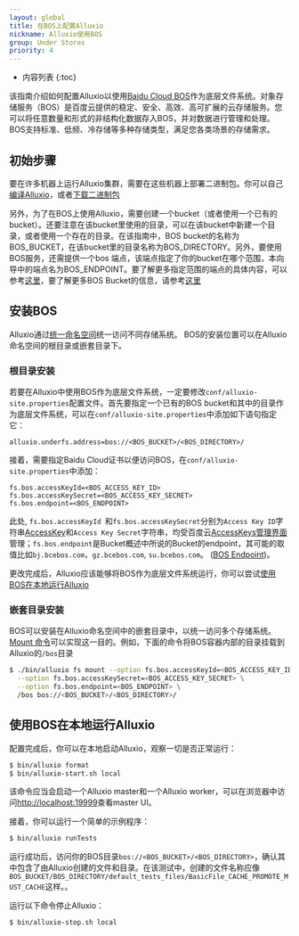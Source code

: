 ```yaml
---
layout: global
title: 在BOS上配置Alluxio
nickname: Alluxio使用BOS
group: Under Stores
priority: 4
---
```


* 内容列表
{:toc}

该指南介绍如何配置Alluxio以使用[Baidu Cloud BOS](https://cloud.baidu.com/product/bos.html)作为底层文件系统。对象存储服务（BOS）是百度云提供的稳定、安全、高效、高可扩展的云存储服务。您可以将任意数量和形式的非结构化数据存入BOS，并对数据进行管理和处理。BOS支持标准、低频、冷存储等多种存储类型，满足您各类场景的存储需求。

## 初始步骤

要在许多机器上运行Alluxio集群，需要在这些机器上部署二进制包。你可以自己[编译Alluxio](Building-Alluxio-From-Source.html)，或者[下载二进制包](Running-Alluxio-Locally.html)

另外，为了在BOS上使用Alluxio，需要创建一个bucket（或者使用一个已有的bucket）。还要注意在该bucket里使用的目录，可以在该bucket中新建一个目录，或者使用一个存在的目录。在该指南中，BOS bucket的名称为BOS_BUCKET，在该bucket里的目录名称为BOS_DIRECTORY。另外，要使用BOS服务，还需提供一个bos 端点，该端点指定了你的bucket在哪个范围，本向导中的端点名为BOS_ENDPOINT。要了解更多指定范围的端点的具体内容，可以参考[这里](https://cloud.baidu.com/doc/Reference/Regions.html)，要了解更多BOS Bucket的信息，请参考[这里](https://cloud.baidu.com/doc/BOS/GettingStarted-new.html)

## 安装BOS

Alluxio通过[统一命名空间](Unified-and-Transparent-Namespace.html)统一访问不同存储系统。 BOS的安装位置可以在Alluxio命名空间的根目录或嵌套目录下。

### 根目录安装

若要在Alluxio中使用BOS作为底层文件系统，一定要修改`conf/alluxio-site.properties`配置文件。首先要指定一个已有的BOS bucket和其中的目录作为底层文件系统，可以在`conf/alluxio-site.properties`中添加如下语句指定它：

```
alluxio.underfs.address=bos://<BOS_BUCKET>/<BOS_DIRECTORY>/
```

接着，需要指定Baidu Cloud证书以便访问BOS，在`conf/alluxio-site.properties`中添加：

```
fs.bos.accessKeyId=<BOS_ACCESS_KEY_ID>
fs.bos.accessKeySecret=<BOS_ACCESS_KEY_SECRET>
fs.bos.endpoint=<BOS_ENDPOINT>
```

此处, `fs.bos.accessKeyId `和`fs.bos.accessKeySecret`分别为`Access Key ID`字符串[AccessKey](https://cloud.baidu.com/doc/Reference/GetAKSK.html)和`Access Key Secret`字符串，均受百度云[AccessKeys管理界面](https://console.bce.baidu.com/iam/#/iam/accesslist)管理；`fs.bos.endpoint`是Bucket概述中所说的Bucket的endpoint，其可能的取值比如`bj.bcebos.com`，`gz.bcebos.com`, `su.bcebos.com`。
([BOS Endpoint](https://cloud.baidu.com/doc/BOS/GettingStarted-new.html))。

更改完成后，Alluxio应该能够将BOS作为底层文件系统运行，你可以尝试[使用BOS在本地运行Alluxio](#使用bos在本地运行alluxio)

### 嵌套目录安装

BOS可以安装在Alluxio命名空间中的嵌套目录中，以统一访问多个存储系统。 
[Mount 命令](Command-Line-Interface.html#mount)可以实现这一目的。例如，下面的命令将BOS容器内部的目录挂载到Alluxio的`/bos`目录

```bash 
$ ./bin/alluxio fs mount --option fs.bos.accessKeyId=<BOS_ACCESS_KEY_ID> \
  --option fs.bos.accessKeySecret=<BOS_ACCESS_KEY_SECRET> \
  --option fs.bos.endpoint=<BOS_ENDPOINT> \
  /bos bos://<BOS_BUCKET>/<BOS_DIRECTORY>/
```

## 使用BOS在本地运行Alluxio

配置完成后，你可以在本地启动Alluxio，观察一切是否正常运行：

```bash
$ bin/alluxio format
$ bin/alluxio-start.sh local
```

该命令应当会启动一个Alluxio master和一个Alluxio worker，可以在浏览器中访问[http://localhost:19999](http://localhost:19999)查看master UI。

接着，你可以运行一个简单的示例程序：

```bash
$ bin/alluxio runTests
```

运行成功后，访问你的BOS目录`bos://<BOS_BUCKET>/<BOS_DIRECTORY>`，确认其中包含了由Alluxio创建的文件和目录。在该测试中，创建的文件名称应像`BOS_BUCKET/BOS_DIRECTORY/default_tests_files/BasicFile_CACHE_PROMOTE_MUST_CACHE`这样。。

运行以下命令停止Alluxio：

```bash
$ bin/alluxio-stop.sh local
```

